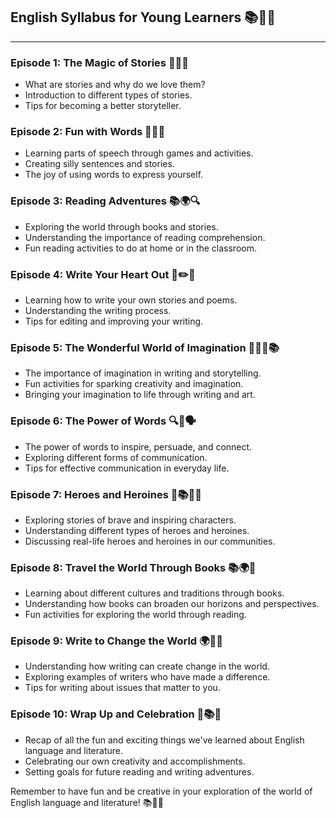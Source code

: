 ## English Syllabus for Young Learners 📚📝🌟

---

### Episode 1: The Magic of Stories 📖✨🌟

- What are stories and why do we love them?
- Introduction to different types of stories.
- Tips for becoming a better storyteller.

### Episode 2: Fun with Words 📏📝🌈

- Learning parts of speech through games and activities.
- Creating silly sentences and stories.
- The joy of using words to express yourself.

### Episode 3: Reading Adventures 📚🌍🔍

- Exploring the world through books and stories.
- Understanding the importance of reading comprehension.
- Fun reading activities to do at home or in the classroom.

### Episode 4: Write Your Heart Out 📝✏️💖

- Learning how to write your own stories and poems.
- Understanding the writing process.
- Tips for editing and improving your writing.

### Episode 5: The Wonderful World of Imagination 🌈🧚‍♂️📚

- The importance of imagination in writing and storytelling.
- Fun activities for sparking creativity and imagination.
- Bringing your imagination to life through writing and art.

### Episode 6: The Power of Words 🔍💬🗣️

- The power of words to inspire, persuade, and connect.
- Exploring different forms of communication.
- Tips for effective communication in everyday life.

### Episode 7: Heroes and Heroines 🌟📚🦸‍♀️

- Exploring stories of brave and inspiring characters.
- Understanding different types of heroes and heroines.
- Discussing real-life heroes and heroines in our communities.

### Episode 8: Travel the World Through Books 📚🌍🌴

- Learning about different cultures and traditions through books.
- Understanding how books can broaden our horizons and perspectives.
- Fun activities for exploring the world through reading.

### Episode 9: Write to Change the World 🌍📝💪

- Understanding how writing can create change in the world.
- Exploring examples of writers who have made a difference.
- Tips for writing about issues that matter to you.

### Episode 10: Wrap Up and Celebration 🎉📚🎊

- Recap of all the fun and exciting things we've learned about English language and literature.
- Celebrating our own creativity and accomplishments.
- Setting goals for future reading and writing adventures.

Remember to have fun and be creative in your exploration of the world of English language and literature! 📚📝🌟
